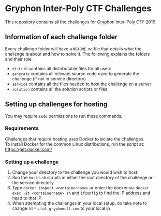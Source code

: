 # Gryphon Inter-Poly CTF Challenges

This repository contains all the challenges for Gryphon Inter-Poly CTF 2019.

## Information of each challenge folder
Every challenge folder will have a `README.md` file that details what the challenge is about and how to solve it. The following explains the folders and their role. 
- `distrib` contains all distributable files for all users
- `generate` contains all relevant source code used to generate the challenge (if not in service directory)
- `service` contains all the files needed to host the challenge on a server
- `solution` contains all the solution scripts or files.

## Setting up challenges for hosting
You may require `sudo` permissions to run these commands.

### Requirements
Challenges that require hosting uses Docker to isolate the challenges.  
To install Docker for the common Linux distributions, run the script at: https://get.docker.com/

### Setting up a challenge
1. Change your directory to the challenge you would wish to host.
2. Run the `build.sh` scripts in either the root directory of the challenge or the service directory.
3. Type `docker inspect <containername>` or enter the docker via `docker exec -it <containername> sh` and `ifconfig` to find the IP address and head to that IP.
4. When attempting the challenges in your local setup, do take note to change all `*.chal.gryphonctf.com` to your local ip
